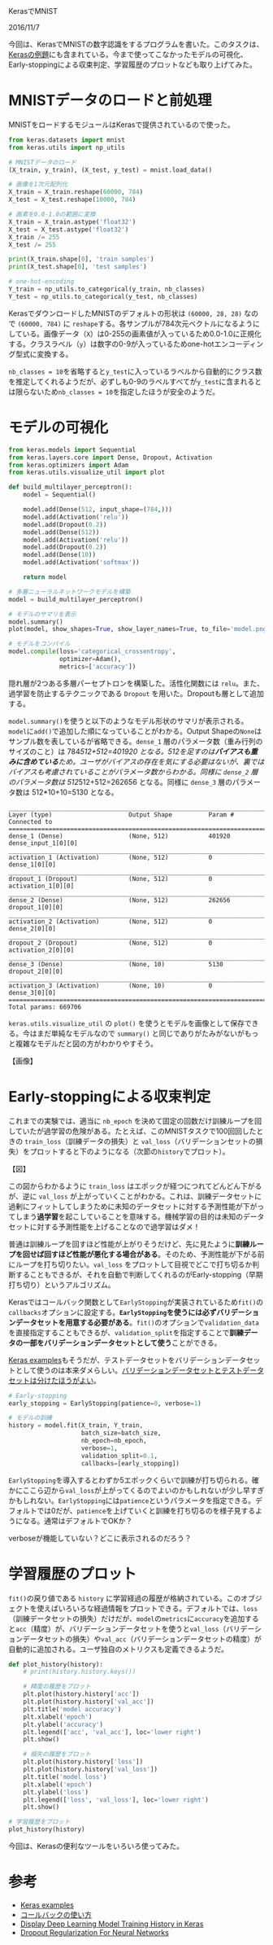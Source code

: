 KerasでMNIST

2016/11/7

今回は、KerasでMNISTの数字認識をするプログラムを書いた。このタスクは、[Kerasの例題](https://github.com/fchollet/keras/blob/master/examples/mnist_mlp.py)にも含まれている。今まで使ってこなかったモデルの可視化、Early-stoppingによる収束判定、学習履歴のプロットなども取り上げてみた。

# MNISTデータのロードと前処理

MNISTをロードするモジュールはKerasで提供されているので使った。

```python
from keras.datasets import mnist
from keras.utils import np_utils

# MNISTデータのロード
(X_train, y_train), (X_test, y_test) = mnist.load_data()

# 画像を1次元配列化
X_train = X_train.reshape(60000, 784)
X_test = X_test.reshape(10000, 784)

# 画素を0.0-1.0の範囲に変換
X_train = X_train.astype('float32')
X_test = X_test.astype('float32')
X_train /= 255
X_test /= 255

print(X_train.shape[0], 'train samples')
print(X_test.shape[0], 'test samples')

# one-hot-encoding
Y_train = np_utils.to_categorical(y_train, nb_classes)
Y_test = np_utils.to_categorical(y_test, nb_classes)

```

KerasでダウンロードしたMNISTのデフォルトの形状は `(60000, 28, 28)` なので `(60000, 784)` に `reshape`する。各サンプルが784次元ベクトルになるようにしている。画像データ（`X`）は0-255の画素値が入っているため0.0-1.0に正規化する。クラスラベル（`y`）は数字の0-9が入っているためone-hotエンコーディング型式に変換する。

`nb_classes = 10`を省略すると`y_test`に入っているラベルから自動的にクラス数を推定してくれるようだが、必ずしも0-9のラベルすべてが`y_test`に含まれるとは限らないため`nb_classes = 10`を指定したほうが安全のようだ。

# モデルの可視化

```python
from keras.models import Sequential
from keras.layers.core import Dense, Dropout, Activation
from keras.optimizers import Adam
from keras.utils.visualize_util import plot

def build_multilayer_perceptron():
    model = Sequential()

    model.add(Dense(512, input_shape=(784,)))
    model.add(Activation('relu'))
    model.add(Dropout(0.2))
    model.add(Dense(512))
    model.add(Activation('relu'))
    model.add(Dropout(0.2))
    model.add(Dense(10))
    model.add(Activation('softmax'))

    return model

# 多層ニューラルネットワークモデルを構築
model = build_multilayer_perceptron()

# モデルのサマリを表示
model.summary()
plot(model, show_shapes=True, show_layer_names=True, to_file='model.png')

# モデルをコンパイル
model.compile(loss='categorical_crossentropy',
              optimizer=Adam(),
              metrics=['accuracy'])
```

隠れ層が2つある多層パーセプトロンを構築した。活性化関数には `relu`。また、過学習を防止するテクニックである `Dropout` を用いた。Dropoutも層として追加する。

`model.summary()`を使うと以下のようなモデル形状のサマリが表示される。`model`に`add()`で追加した順になっていることがわかる。Output Shapeの`None`はサンプル数を表しているが省略できる。`dense_1` 層のパラメータ数（重み行列のサイズのこと）は 784*512+512=401920 となる。512を足すのは**バイアスも重みに含めている**ため。ユーザがバイアスの存在を気にする必要はないが、裏ではバイアスも考慮されていることがパラメータ数からわかる。同様に `dense_2` 層のパラメータ数は 512*512+512=262656 となる。同様に `dense_3` 層のパラメータ数は 512*10+10=5130 となる。

```text
____________________________________________________________________________________________________
Layer (type)                     Output Shape          Param #     Connected to
====================================================================================================
dense_1 (Dense)                  (None, 512)           401920      dense_input_1[0][0]
____________________________________________________________________________________________________
activation_1 (Activation)        (None, 512)           0           dense_1[0][0]
____________________________________________________________________________________________________
dropout_1 (Dropout)              (None, 512)           0           activation_1[0][0]
____________________________________________________________________________________________________
dense_2 (Dense)                  (None, 512)           262656      dropout_1[0][0]
____________________________________________________________________________________________________
activation_2 (Activation)        (None, 512)           0           dense_2[0][0]
____________________________________________________________________________________________________
dropout_2 (Dropout)              (None, 512)           0           activation_2[0][0]
____________________________________________________________________________________________________
dense_3 (Dense)                  (None, 10)            5130        dropout_2[0][0]
____________________________________________________________________________________________________
activation_3 (Activation)        (None, 10)            0           dense_3[0][0]
====================================================================================================
Total params: 669706
```

`keras.utils.visualize_util` の `plot()` を使うとモデルを画像として保存できる。今はまだ単純なモデルなので `summary()` と同じでありがたみがないがもっと複雑なモデルだと図の方がわかりやすそう。

【画像】

# Early-stoppingによる収束判定

これまでの実験では、適当に `nb_epoch` を決めて固定の回数だけ訓練ループを回していたが過学習の危険がある。たとえば、このMNISTタスクで100回回したときの `train_loss`（訓練データの損失）と `val_loss`（バリデーションセットの損失）をプロットすると下のようになる（次節の`history`でプロット）。

【図】

この図からわかるように `train_loss` はエポックが経つにつれてどんどん下がるが、逆に `val_loss` が上がっていくことがわかる。これは、訓練データセットに過剰にフィットしてしまうために未知のデータセットに対する予測性能が下がってしまう**過学習**を起こしていることを意味する。機械学習の目的は未知のデータセットに対する予測性能を上げることなので過学習はダメ！

普通は訓練ループを回すほど性能が上がりそうだけど、先に見たように**訓練ループを回せば回すほど性能が悪化する場合がある**。そのため、予測性能が下がる前にループを打ち切りたい。`val_loss` をプロットして目視でどこで打ち切るか判断することもできるが、それを自動で判断してくれるのがEarly-stopping（早期打ち切り）というアルゴリズム。

Kerasではコールバック関数として`EarlyStopping`が実装されているため`fit()`の`callbacks`オプションに設定する。**`EarlyStopping`を使うには必ずバリデーションデータセットを用意する必要がある**。`fit()`のオプションで`validation_data`を直接指定することもできるが、`validation_split`を指定することで**訓練データの一部をバリデーションデータセットとして使う**ことができる。

[Keras examples](https://github.com/fchollet/keras/blob/master/examples/mnist_mlp.py)もそうだが、テストデータセットをバリデーションデータセットとして使うのは本来ダメらしい。[バリデーションデータセットとテストデータセットは分けたほうがよい](http://stats.stackexchange.com/questions/19048/what-is-the-difference-between-test-set-and-validation-set)。

```python
# Early-stopping
early_stopping = EarlyStopping(patience=0, verbose=1)

# モデルの訓練
history = model.fit(X_train, Y_train,
                    batch_size=batch_size,
                    nb_epoch=nb_epoch,
                    verbose=1,
                    validation_split=0.1,
                    callbacks=[early_stopping])
```

`EarlyStopping`を導入するとわずか5エポックくらいで訓練が打ち切られる。確かにここら辺から`val_loss`が上がってくるのでよいのかもしれないが少し早すぎかもしれない。`EarlyStopping`には`patience`というパラメータを指定できる。デフォルトでは0だが、`patience`を上げていくと訓練を打ち切るのを様子見するようになる。通常はデフォルトでOKか？

verboseが機能していない？どこに表示されるのだろう？

# 学習履歴のプロット

`fit()`の戻り値である `history` に学習経過の履歴が格納されている。このオブジェクトを使えばいろいろな経過情報をプロットできる。デフォルトでは、`loss`（訓練データセットの損失）だけだが、`model`の`metrics`に`accuracy`を追加すると`acc`（精度）が、バリデーションデータセットを使うと`val_loss`（バリデーションデータセットの損失）や`val_acc`（バリデーションデータセットの精度）が自動的に追加される。ユーザ独自のメトリクスも定義できるようだ。

```python
def plot_history(history):
    # print(history.history.keys())

    # 精度の履歴をプロット
    plt.plot(history.history['acc'])
    plt.plot(history.history['val_acc'])
    plt.title('model accuracy')
    plt.xlabel('epoch')
    plt.ylabel('accuracy')
    plt.legend(['acc', 'val_acc'], loc='lower right')
    plt.show()

    # 損失の履歴をプロット
    plt.plot(history.history['loss'])
    plt.plot(history.history['val_loss'])
    plt.title('model loss')
    plt.xlabel('epoch')
    plt.ylabel('loss')
    plt.legend(['loss', 'val_loss'], loc='lower right')
    plt.show()

# 学習履歴をプロット
plot_history(history)
```

今回は、Kerasの便利なツールをいろいろ使ってみた。

# 参考

- [Keras examples](https://github.com/fchollet/keras/blob/master/examples/mnist_mlp.py)
- [コールバックの使い方](https://keras.io/ja/callbacks/)
- [Display Deep Learning Model Training History in Keras](http://machinelearningmastery.com/display-deep-learning-model-training-history-in-keras/)
- [Dropout Regularization For Neural Networks](http://machinelearningmastery.com/dropout-regularization-deep-learning-models-keras/)
